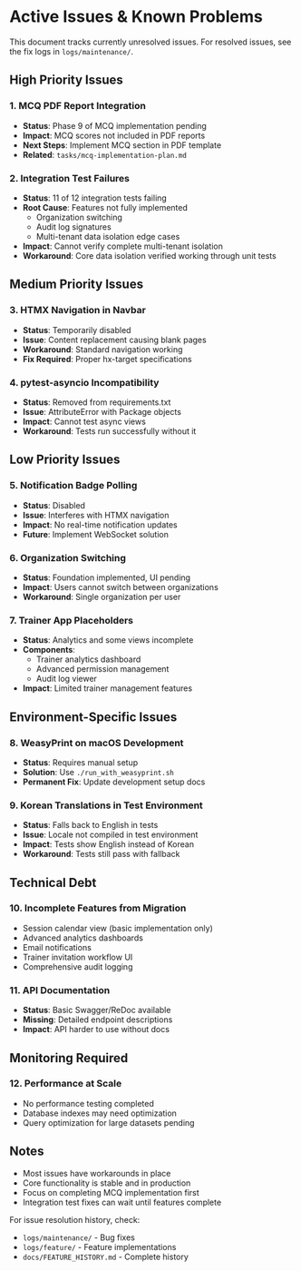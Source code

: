 # Active Issues & Known Problems

This document tracks currently unresolved issues. For resolved issues, see the fix logs in `logs/maintenance/`.

## High Priority Issues

### 1. MCQ PDF Report Integration
- **Status**: Phase 9 of MCQ implementation pending
- **Impact**: MCQ scores not included in PDF reports
- **Next Steps**: Implement MCQ section in PDF template
- **Related**: `tasks/mcq-implementation-plan.md`

### 2. Integration Test Failures
- **Status**: 11 of 12 integration tests failing
- **Root Cause**: Features not fully implemented
  - Organization switching
  - Audit log signatures
  - Multi-tenant data isolation edge cases
- **Impact**: Cannot verify complete multi-tenant isolation
- **Workaround**: Core data isolation verified working through unit tests

## Medium Priority Issues

### 3. HTMX Navigation in Navbar
- **Status**: Temporarily disabled
- **Issue**: Content replacement causing blank pages
- **Workaround**: Standard navigation working
- **Fix Required**: Proper hx-target specifications

### 4. pytest-asyncio Incompatibility
- **Status**: Removed from requirements.txt
- **Issue**: AttributeError with Package objects
- **Impact**: Cannot test async views
- **Workaround**: Tests run successfully without it

## Low Priority Issues

### 5. Notification Badge Polling
- **Status**: Disabled
- **Issue**: Interferes with HTMX navigation
- **Impact**: No real-time notification updates
- **Future**: Implement WebSocket solution

### 6. Organization Switching
- **Status**: Foundation implemented, UI pending
- **Impact**: Users cannot switch between organizations
- **Workaround**: Single organization per user

### 7. Trainer App Placeholders
- **Status**: Analytics and some views incomplete
- **Components**:
  - Trainer analytics dashboard
  - Advanced permission management
  - Audit log viewer
- **Impact**: Limited trainer management features

## Environment-Specific Issues

### 8. WeasyPrint on macOS Development
- **Status**: Requires manual setup
- **Solution**: Use `./run_with_weasyprint.sh`
- **Permanent Fix**: Update development setup docs

### 9. Korean Translations in Test Environment
- **Status**: Falls back to English in tests
- **Issue**: Locale not compiled in test environment
- **Impact**: Tests show English instead of Korean
- **Workaround**: Tests still pass with fallback

## Technical Debt

### 10. Incomplete Features from Migration
- Session calendar view (basic implementation only)
- Advanced analytics dashboards
- Email notifications
- Trainer invitation workflow UI
- Comprehensive audit logging

### 11. API Documentation
- **Status**: Basic Swagger/ReDoc available
- **Missing**: Detailed endpoint descriptions
- **Impact**: API harder to use without docs

## Monitoring Required

### 12. Performance at Scale
- No performance testing completed
- Database indexes may need optimization
- Query optimization for large datasets pending

## Notes

- Most issues have workarounds in place
- Core functionality is stable and in production
- Focus on completing MCQ implementation first
- Integration test fixes can wait until features complete

For issue resolution history, check:
- `logs/maintenance/` - Bug fixes
- `logs/feature/` - Feature implementations
- `docs/FEATURE_HISTORY.md` - Complete history